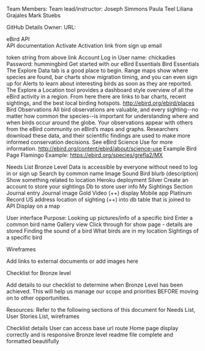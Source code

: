 Team Members:
Team lead/instructor: Joseph Simmons
Paula Teel
Liliana Grajales
Mark Stuebs

GitHub Details
Owner:
URL:


eBird API  
API documentation
Activate 
Activation link from sign up email

token string from above link
Account Log in
User name: chickadies
Password: hummingbird
Get started with our eBird Essentials
Bird Essentials
The Explore Data tab is a good place to begin. Range maps show where species are found, bar charts show migration timing, and you can even sign up for Alerts to learn about interesting birds as soon as they are reported. The Explore a Location tool provides a dashboard style overview of all the eBird activity in a region. From here there are links to bar charts, recent sightings, and the best local birding hotspots.
http://ebird.org/ebird/places
Bird Observations
All bird observations are valuable, and every sighting--no matter how common the species--is important for understanding where and when birds occur around the globe. Your observations appear with others from the eBird community on eBird’s maps and graphs. Researchers download these data, and their scientific findings are used to make more informed conservation decisions. See eBird Science Use for more information.
http://ebird.org/content/ebird/about/science-use
Example Bird Page
Flamingo Example: https://ebird.org/species/grefla2/MX

Needs List
Bronze Level
Data is accessible by everyone without need to log in or sign up
Search by common name
Image
Sound
Bird blurb (description)
Show something related to location
Heroku deployment
Silver
Create an account to store your sightings
Db to store user info
My Sightings Section
Journal entry
Journal image
Gold
Video (++) display
Mobile app
Platinum
Record US address location of sighting (++) into db table that is joined to API
Display on a map




User interface
Purpose: 
    Looking up pictures/info of a specific bird 
        Enter a common bird name
        Gallery view
            Click through for show page - details are stored
Finding the sound of a bird
What birds are in my location
Sightings of a specific bird


Wireframes

Add links to external documents or add images here

Checklist for Bronze level

Add details to our checklist to determine when Bronze Level has been achieved. This will help us manage our scope and priorities BEFORE moving on to other opportunities.

Resources:
Refer to the following sections of this document for Needs List, User Stories List, wireframes

Checklist details
User can access base url route
Home page display correctly and is responsive
Bronze level readme file complete and formatted beautifully